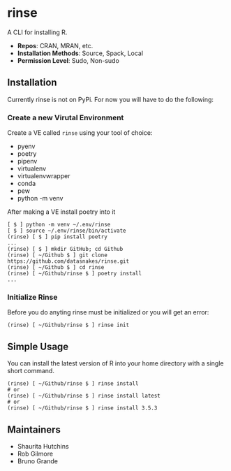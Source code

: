 # rinse

A CLI for installing R.

* __Repos__: CRAN, MRAN, etc.
* __Installation Methods__: Source, Spack, Local
* __Permission Level__: Sudo, Non-sudo

## Installation

Currently rinse is not on PyPi.  For now you will have to do the following:

### Create a new Virutal Environment

Create a VE called `rinse` using your tool of choice:

* pyenv
* poetry
* pipenv
* virtualenv
* virtualenvwrapper
* conda
* pew
* python -m venv

After making a VE install poetry into it

```console
[ $ ] python -m venv ~/.env/rinse
[ $ ] source ~/.env/rinse/bin/activate
(rinse) [ $ ] pip install poetry
...
(rinse) [ $ ] mkdir GitHub; cd Github
(rinse) [ ~/Github $ ] git clone https://github.com/datasnakes/rinse.git
(rinse) [ ~/Github $ ] cd rinse
(rinse) [ ~/Github/rinse $ ] poetry install
...
```

### Initialize Rinse

Before you do anyting rinse must be initialized or you will get an error:

```console
(rinse) [ ~/Github/rinse $ ] rinse init
```

## Simple Usage

You can install the latest version of R into your home directory with a single short command.

```console
(rinse) [ ~/Github/rinse $ ] rinse install
# or
(rinse) [ ~/Github/rinse $ ] rinse install latest
# or
(rinse) [ ~/Github/rinse $ ] rinse install 3.5.3

```

## Maintainers

* Shaurita Hutchins
* Rob Gilmore
* Bruno Grande
